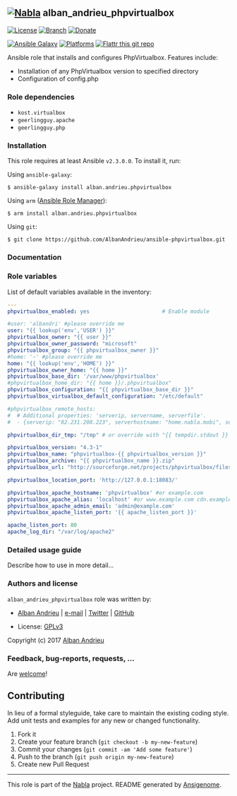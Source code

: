 ## [![Nabla](https://debops.org/images/debops-small.png)](https://github.com/AlbanAndrieu) alban_andrieu_phpvirtualbox

<!-- This file was generated by Ansigenome. Do not edit this file directly but
     instead have a look at the files in the ./meta/ directory. -->

[![License](http://img.shields.io/:license-apache-blue.svg?style=flat-square)](http://www.apache.org/licenses/LICENSE-2.0.html)
[![Branch](http://img.shields.io/github/tag/AlbanAndrieu/ansible-phpvirtualbox.svg?style=flat-square)](https://github.com/AlbanAndrieu/ansible-phpvirtualbox/tree/master)
[![Donate](https://img.shields.io/gratipay/AlbanAndrieu.svg?style=flat)](https://www.gratipay.com/~AlbanAndrieu)
<!--[![Ansible Galaxy](https://img.shields.io/badge/galaxy-alban.andrieu.phpvirtualbox-660198.svg?style=flat)](https://galaxy.ansible.com/detail#/role/3630)-->
[![Ansible Galaxy](https://img.shields.io/badge/galaxy-alban.andrieu.phpvirtualbox-660198.svg?style=flat)](https://galaxy.ansible.com/alban.andrieu/phpvirtualbox)
[![Platforms](http://img.shields.io/badge/platforms-debian%20/%20el%20/%20ubuntu-lightgrey.svg?style=flat)](#)
[![Flattr this git repo](http://api.flattr.com/button/flattr-badge-large.png)](https://flattr.com/submit/auto?user_id=AlbanAndrieu&url=https://github.com/AlbanAndrieu/ansible-phpvirtualbox&title=ansible-phpvirtualbox&language=en_GB&tags=github&category=software)

Ansible role that installs and configures PhpVirtualbox.
Features include:
  - Installation of any PhpVirtualbox version to specified directory
  - Configuration of config.php


### Role dependencies

- `kost.virtualbox`
- `geerlingguy.apache`
- `geerlingguy.php`
### Installation

This role requires at least Ansible `v2.3.0.0`. To install it, run:

Using `ansible-galaxy`:
```shell
$ ansible-galaxy install alban.andrieu.phpvirtualbox
```

Using `arm` ([Ansible Role Manager](https://github.com/mirskytech/ansible-role-manager/)):
```shell
$ arm install alban.andrieu.phpvirtualbox
```

Using `git`:
```shell
$ git clone https://github.com/AlbanAndrieu/ansible-phpvirtualbox.git
```

### Documentation

<!---
More information about `alban.andrieu.phpvirtualbox` can be found in the
[official alban.andrieu.phpvirtualbox documentation](https://docs.debops.org/en/latest/ansible/roles/ansible-phpvirtualbox/docs/).
-->


### Role variables

List of default variables available in the inventory:

```YAML
---
phpvirtualbox_enabled: yes                       # Enable module

#user: 'albandri' #please override me
user: "{{ lookup('env','USER') }}"
phpvirtualbox_owner: "{{ user }}"
phpvirtualbox_owner_password: "microsoft"
phpvirtualbox_group: "{{ phpvirtualbox_owner }}"
#home: '~' #please override me
home: "{{ lookup('env','HOME') }}"
phpvirtualbox_owner_home: "{{ home }}"
phpvirtualbox_base_dir: '/var/www/phpvirtualbox'
#phpvirtualbox_home_dir: "{{ home }}/.phpvirtualbox"
phpvirtualbox_configuration: "{{ phpvirtualbox_base_dir }}"
phpvirtualbox_virtualbox_default_configuration: "/etc/default"

#phpvirtualbox_remote_hosts:
#  # Additional properties: 'serverip, servername, serverfile'.
#  - {serverip: "82.231.208.223", serverhostname: "home.nabla.mobi", servername: "albandri", serverjstatdport: "2020", serverposition: "4"}

phpvirtualbox_dir_tmp: "/tmp" # or override with "{{ tempdir.stdout }} in order to have be sure to download the file"

phpvirtualbox_version: "4.3-1"
phpvirtualbox_name: "phpvirtualbox-{{ phpvirtualbox_version }}"
phpvirtualbox_archive: "{{ phpvirtualbox_name }}.zip"
phpvirtualbox_url: "http://sourceforge.net/projects/phpvirtualbox/files/{{ phpvirtualbox_archive }}"

phpvirtualbox_location_port: 'http://127.0.0.1:18083/'

phpvirtualbox_apache_hostname: 'phpvirtualbox' #or example.com
phpvirtualbox_apache_alias: 'localhost' #or www.example.com cdn.example.com
phpvirtualbox_apache_admin_email: 'admin@example.com'
phpvirtualbox_apache_listen_port: '{{ apache_listen_port }}'

apache_listen_port: 80
apache_log_dir: "/var/log/apache2"
```


### Detailed usage guide

Describe how to use in more detail...


### Authors and license

`alban_andrieu_phpvirtualbox` role was written by:

- [Alban Andrieu](fr.linkedin.com/in/nabla/) | [e-mail](mailto:alban.andrieu@free.fr) | [Twitter](https://twitter.com/AlbanAndrieu) | [GitHub](https://github.com/AlbanAndrieu)

- License: [GPLv3](https://tldrlegal.com/license/gnu-general-public-license-v3-%28gpl-3%29)

Copyright (c) 2017 [Alban Andrieu](https://alban.andrieu.com/)

### Feedback, bug-reports, requests, ...

Are [welcome](https://github.com/AlbanAndrieu/ansible-phpvirtualbox/issues)!

## Contributing
In lieu of a formal styleguide, take care to maintain the existing coding style. Add unit tests and examples for any new or changed functionality.

1. Fork it
2. Create your feature branch (`git checkout -b my-new-feature`)
3. Commit your changes (`git commit -am 'Add some feature'`)
4. Push to the branch (`git push origin my-new-feature`)
5. Create new Pull Request

***

This role is part of the [Nabla](https://github.com/AlbanAndrieu) project.
README generated by [Ansigenome](https://github.com/nickjj/ansigenome/).
